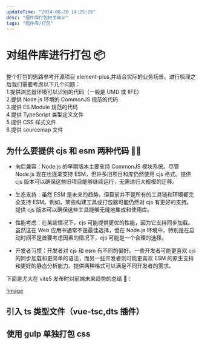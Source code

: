 ```yaml
---
updateTime: "2024-08-20 14:25:26"
desc: "组件库打包相关知识"
tags: "组件库/打包"
---
```


# 对组件库进行打包 📦

整个打包的思路参考开源项目 element-plus,并结合实际的业务场景。进行梳理之后我们需要考虑以下几个问题：  
1.提供浏览器环境可以识别的代码（一般是 UMD 或 IIFE）  
2.提供 Node.js 环境的 CommonJS 规范的代码  
3.提供 ES Module 规范的代码  
4.提供 TypeScript 类型定义文件  
5.提供 CSS 样式文件  
6.提供 sourcemap 文件

## 为什么要提供 cjs 和 esm 两种代码 🏳️‍🌈

- 向后兼容：Node.js 的早期版本主要支持 CommonJS 模块系统。尽管 Node.js 现在也逐渐支持 ESM，但许多旧项目和库仍然使用 cjs 格式。提供 cjs 版本可以确保这些旧项目能够继续运行，无需进行大规模的迁移。

- 生态支持：虽然 ESM 是未来的趋势，但目前并不是所有的工具链和环境都完全支持 ESM。例如，某些构建工具或打包器可能仍然对 cjs 有更好的支持。提供 cjs 版本可以确保这些工具能够无缝地集成和使用库。

- 性能考虑：在某些情况下，cjs 可能提供更优的性能，因为它支持同步加载。虽然这在 Web 应用中通常不是最佳选择，但在 Node.js 环境中，特别是在启动时间不是首要考虑因素的情况下，cjs 可能是一个合理的选择。

- 开发者习惯：开发者对 cjs 和 esm 有不同的偏好。一些开发者可能更喜欢 cjs 的同步加载和更简单的语法，而另一些开发者则可能更喜欢 ESM 的原生支持和更好的静态分析能力。提供两种格式可以满足不同开发者的需求。

下面是尤大在 vite5 发布时对前端未来趋势的总结 🙌：

[!image]("../public/artworks/组件库打包1.png")

## 引入 ts 类型文件（vue-tsc,dts 插件）

## 使用 gulp 单独打包 css
